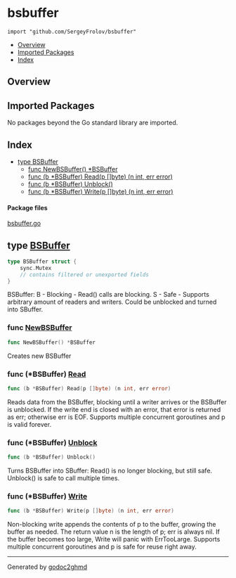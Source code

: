 # bsbuffer
`import "github.com/SergeyFrolov/bsbuffer"`

* [Overview](#pkg-overview)
* [Imported Packages](#pkg-imports)
* [Index](#pkg-index)

## <a name="pkg-overview">Overview</a>

## <a name="pkg-imports">Imported Packages</a>

No packages beyond the Go standard library are imported.

## <a name="pkg-index">Index</a>
* [type BSBuffer](#BSBuffer)
  * [func NewBSBuffer() \*BSBuffer](#NewBSBuffer)
  * [func (b \*BSBuffer) Read(p []byte) (n int, err error)](#BSBuffer.Read)
  * [func (b \*BSBuffer) Unblock()](#BSBuffer.Unblock)
  * [func (b \*BSBuffer) Write(p []byte) (n int, err error)](#BSBuffer.Write)

#### <a name="pkg-files">Package files</a>
[bsbuffer.go](./bsbuffer.go) 

## <a name="BSBuffer">type</a> [BSBuffer](./bsbuffer.go#L17-L29)
``` go
type BSBuffer struct {
    sync.Mutex
    // contains filtered or unexported fields
}
```
BSBuffer:
B - Blocking - Read() calls are blocking.
S - Safe - Supports arbitrary amount of readers and writers.
Could be unblocked and turned into SBuffer.

### <a name="NewBSBuffer">func</a> [NewBSBuffer](./bsbuffer.go#L32)
``` go
func NewBSBuffer() *BSBuffer
```
Creates new BSBuffer

### <a name="BSBuffer.Read">func</a> (\*BSBuffer) [Read](./bsbuffer.go#L63)
``` go
func (b *BSBuffer) Read(p []byte) (n int, err error)
```
Reads data from the BSBuffer, blocking until a writer arrives or the BSBuffer is unblocked.
If the write end is closed with an error, that error is returned as err; otherwise err is EOF.
Supports multiple concurrent goroutines and p is valid forever.

### <a name="BSBuffer.Unblock">func</a> (\*BSBuffer) [Unblock](./bsbuffer.go#L108)
``` go
func (b *BSBuffer) Unblock()
```
Turns BSBuffer into SBuffer: Read() is no longer blocking, but still safe.
Unblock() is safe to call multiple times.

### <a name="BSBuffer.Write">func</a> (\*BSBuffer) [Write](./bsbuffer.go#L85)
``` go
func (b *BSBuffer) Write(p []byte) (n int, err error)
```
Non-blocking write appends the contents of p to the buffer, growing the buffer as needed.
The return value n is the length of p; err is always nil.
If the buffer becomes too large, Write will panic with ErrTooLarge.
Supports multiple concurrent goroutines and p is safe for reuse right away.

- - -
Generated by [godoc2ghmd](https://github.com/GandalfUK/godoc2ghmd)